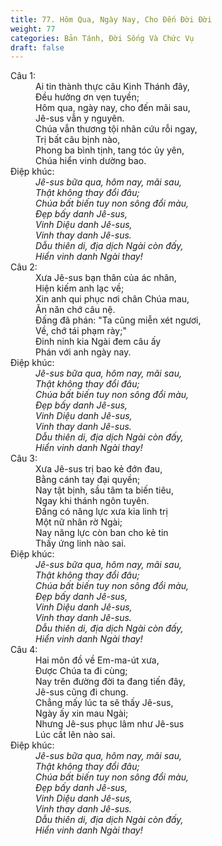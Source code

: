 ```yaml
---
title: 77. Hôm Qua, Ngày Nay, Cho Đến Đời Đời
weight: 77
categories: Bản Tánh, Đời Sống Và Chức Vụ
draft: false
---
```

<dl><dt>Câu 1:</dt><dd data-verse="1">Ai tin thành thực câu Kinh Thánh đây, <br/>Đều hưởng ơn vẹn tuyền; <br/>Hôm qua, ngày nay, cho đến mãi sau, <br/>Jê-sus vẫn y nguyên. <br/>Chúa vẫn thương tội nhân cứu rỗi ngay, <br/>Trị bất câu bịnh nào, <br/>Phong ba bình tịnh, tang tóc ủy yên, <br/>Chúa hiển vinh dường bao. </dd><dt>Điệp khúc:</dt><dd data-chorus="1"><em>Jê-sus bữa qua, hôm nay, mãi sau, <br/>Thật không thay đổi đâu; <br/>Chúa bất biến tuy non sông đổi màu, <br/>Đẹp bấy danh Jê-sus, <br/>Vinh Diệu danh Jê-sus, <br/>Vinh thay danh Jê-sus. <br/>Dẫu thiên di, địa dịch Ngài còn đấy, <br/>Hiển vinh danh Ngài thay! </em></dd><dt>Câu 2:</dt><dd data-verse="2">Xưa Jê-sus bạn thân của ác nhân, <br/>Hiện kiếm anh lạc về; <br/>Xin anh qui phục nơi chân Chúa mau, <br/>Ăn năn chớ câu nệ. <br/>Ðấng đã phán: "Ta cũng miễn xét ngươi, <br/>Về, chớ tái phạm rày;" <br/>Ðinh ninh kia Ngài đem câu ấy <br/>Phán với anh ngày nay. </dd><dt>Điệp khúc:</dt><dd data-chorus="1"><em>Jê-sus bữa qua, hôm nay, mãi sau, <br/>Thật không thay đổi đâu; <br/>Chúa bất biến tuy non sông đổi màu, <br/>Đẹp bấy danh Jê-sus, <br/>Vinh Diệu danh Jê-sus, <br/>Vinh thay danh Jê-sus. <br/>Dẫu thiên di, địa dịch Ngài còn đấy, <br/>Hiển vinh danh Ngài thay! </em></dd><dt>Câu 3:</dt><dd data-verse="3">Xưa Jê-sus trị bao kẻ đớn đau, <br/>Bằng cánh tay đại quyền; <br/>Nay tật bịnh, sầu tâm ta biến tiêu, <br/>Ngay khi thánh ngôn tuyên. <br/>Đấng có năng lực xưa kia linh trị <br/>Một nữ nhân rờ Ngài; <br/>Nay năng lực còn ban cho kẻ tin <br/>Thấy ứng linh nào sai. </dd><dt>Điệp khúc:</dt><dd data-chorus="1"><em>Jê-sus bữa qua, hôm nay, mãi sau, <br/>Thật không thay đổi đâu; <br/>Chúa bất biến tuy non sông đổi màu, <br/>Đẹp bấy danh Jê-sus, <br/>Vinh Diệu danh Jê-sus, <br/>Vinh thay danh Jê-sus. <br/>Dẫu thiên di, địa dịch Ngài còn đấy, <br/>Hiển vinh danh Ngài thay! </em></dd><dt>Câu 4:</dt><dd data-verse="4">Hai môn đồ về Em-ma-út xưa, <br/>Ðược Chúa ta đi cùng; <br/>Nay trên đường đời ta đang tiến đây, <br/>Jê-sus cũng đi chung. <br/>Chẳng mấy lúc ta sẽ thấy Jê-sus, <br/>Ngày ấy xin mau Ngài; <br/>Nhưng Jê-sus phục lâm như Jê-sus <br/>Lúc cất lên nào sai. </dd><dt>Điệp khúc:</dt><dd data-chorus="1"><em>Jê-sus bữa qua, hôm nay, mãi sau, <br/>Thật không thay đổi đâu; <br/>Chúa bất biến tuy non sông đổi màu, <br/>Đẹp bấy danh Jê-sus, <br/>Vinh Diệu danh Jê-sus, <br/>Vinh thay danh Jê-sus. <br/>Dẫu thiên di, địa dịch Ngài còn đấy, <br/>Hiển vinh danh Ngài thay! </em></dd></dl>